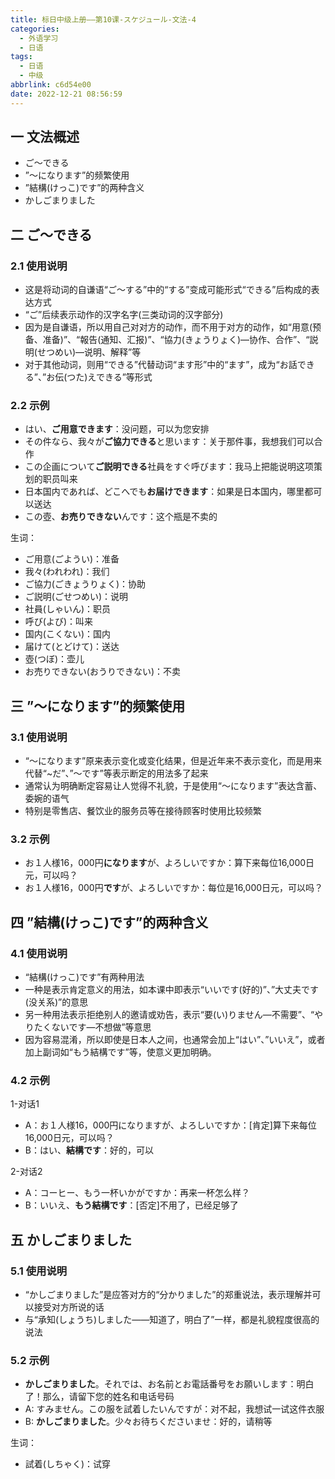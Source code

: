 ```yaml
---
title: 标日中级上册——第10课-スケジュール-文法-4
categories:
  - 外语学习
  - 日语
tags:
  - 日语
  - 中级
abbrlink: c6d54e00
date: 2022-12-21 08:56:59
---
```

## 一 文法概述

* ご～できる
* ”～になります”的频繁使用
* ”結構(けっこ)です”的两种含义
* かしごまりました

<!--more-->

##  二 ご～できる

### 2.1 使用说明

* 这是将动词的自谦语“ご～する”中的“する”变成可能形式“できる”后构成的表达方式
* “ご”后续表示动作的汉字名字(三类动词的汉字部分)
* 因为是自谦语，所以用自己对对方的动作，而不用于对方的动作，如“用意(预备、准备)”、“報告(通知、汇报)”、“協力(きょうりょく)—协作、合作”、“説明(せつめい)—说明、解释”等
* 对于其他动词，则用“できる”代替动词“ます形”中的“ます”，成为“お話できる”、”お伝(つた)えできる”等形式

### 2.2 示例

* はい、**ご用意できます**：没问题，可以为您安排
* その件なら、我々が**ご協力できる**と思います：关于那件事，我想我们可以合作
* この企画について**ご説明できる**社員をすぐ呼びます：我马上把能说明这项策划的职员叫来
* 日本国内であれば、どこへでも**お届けできます**：如果是日本国内，哪里都可以送达
* この壺、**お売りできない**んです：这个瓶是不卖的

生词：

* ご用意(ごようい)：准备
* 我々(われわれ)：我们
* ご協力(ごきょうりょく)：协助
* ご説明(ごせつめい)：说明
* 社員(しゃいん)：职员
* 呼び(よび)：叫来
* 国内(こくない)：国内
* 届けて(とどけて)：送达
* 壺(つぼ)：壶儿
* お売りできない(おうりできない)：不卖

## 三 ”～になります”的频繁使用

### 3.1 使用说明

* “～になります”原来表示变化或变化结果，但是近年来不表示变化，而是用来代替“~だ”、”～です”等表示断定的用法多了起来
* 通常认为明确断定容易让人觉得不礼貌，于是使用“～になります”表达含蓄、委婉的语气
* 特别是零售店、餐饮业的服务员等在接待顾客时使用比较频繁

### 3.2 示例

* お１人様16，000円**になります**が、よろしいですか：算下来每位16,000日元，可以吗？
* お１人様16，000円**です**が、よろしいですか：每位是16,000日元，可以吗？

## 四 ”結構(けっこ)です”的两种含义

### 4.1 使用说明

* “結構(けっこ)です”有两种用法
* 一种是表示肯定意义的用法，如本课中即表示“いいです(好的)”、”大丈夫です(没关系)”的意思
* 另一种用法表示拒绝别人的邀请或劝告，表示“要(い)りません—不需要”、“やりたくないです—不想做”等意思
* 因为容易混淆，所以即使是日本人之间，也通常会加上“はい”、”いいえ”，或者加上副词如“もう結構です”等，使意义更加明确。

### 4.2 示例

1-对话1

* A：お１人様16，000円になりますが、よろしいですか：[肯定]算下来每位16,000日元，可以吗？
* B：はい、**結構です**：好的，可以

2-对话2

* A：コーヒー、もう一杯いかがですか：再来一杯怎么样？
* B：いいえ、**もう結構です**：[否定]不用了，已经足够了

## 五 かしごまりました

### 5.1 使用说明

* “かしごまりました”是应答对方的“分かりました”的郑重说法，表示理解并可以接受对方所说的话
* 与“承知(しょうち)しました——知道了，明白了”一样，都是礼貌程度很高的说法

### 5.2 示例

* **かしごまりました**。それでは、お名前とお電話番号をお願いします：明白了！那么，请留下您的姓名和电话号码
* A: すみません。この服を試着したいんですが：对不起，我想试一试这件衣服
* B: **かしごまりました**。少々お待ちくださいませ：好的，请稍等

生词：

* 試着(しちゃく)：试穿

